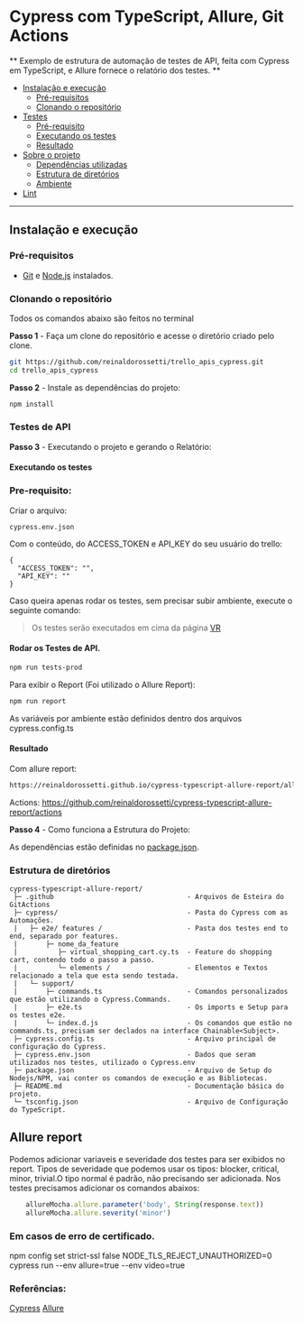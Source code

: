 # Cypress com TypeScript, Allure, Git Actions

** Exemplo de estrutura de automação de testes de API, feita com Cypress em TypeScript, e Allure fornece o relatório dos testes. **

- [Instalação e execução](#instalação-e-execução)
  - [Pré-requisitos](#pré-requisitos)
  - [Clonando o repositório](#clonando-o-repositório)
- [Testes](#testes-de-api)
  - [Pré-requisito](#pré-requisito)
  - [Executando os testes](#executando-os-testes)
  - [Resultado](#resultado)
- [Sobre o projeto](#sobre-o-projeto)
  - [Dependências utilizadas](#dependências-utilizadas)
  - [Estrutura de diretórios](#estrutura-de-diretórios)
  - [Ambiente](#ambiente)
- [Lint](#lint)

---

## Instalação e execução

### Pré-requisitos

- [Git](https://git-scm.com/download/) e [Node.js](https://nodejs.org/en/download/) instalados.

### Clonando o repositório

Todos os comandos abaixo são feitos no terminal

**Passo 1** - Faça um clone do repositório e acesse o diretório criado pelo clone.

```sh
git https://github.com/reinaldorossetti/trello_apis_cypress.git
cd trello_apis_cypress
```

**Passo 2** - Instale as dependências do projeto:

```sh
npm install
```
### Testes de API

**Passo 3** - Executando o projeto e gerando o Relatório:

#### Executando os testes

### Pre-requisito:
Criar o arquivo:
```
cypress.env.json
```
Com o conteúdo, do ACCESS_TOKEN e API_KEY do seu usuário do trello:
````
{
  "ACCESS_TOKEN": "",
  "API_KEY": ""
}

````

Caso queira apenas rodar os testes, sem precisar subir ambiente, execute o seguinte comando:

> Os testes serão executados em cima da página [VR](https://loja.vr.com.br/)

#### Rodar os Testes de API.
```sh
npm run tests-prod
```
Para exibir o Report (Foi utilizado o Allure Report):
```sh
npm run report
```

As variáveis por ambiente estão definidos dentro dos arquivos cypress.config.ts

#### Resultado

Com allure report:
```sh
https://reinaldorossetti.github.io/cypress-typescript-allure-report/allure-report/#suites/
```
Actions:
https://github.com/reinaldorossetti/cypress-typescript-allure-report/actions

**Passo 4** - Como funciona a Estrutura do Projeto:

As dependências estão definidas no [package.json](./package.json).

### Estrutura de diretórios

```
cypress-typescript-allure-report/  
 ├─ .github                                 - Arquivos de Esteira do GitActions
 ├─ cypress/                                - Pasta do Cypress com as Automações.
 |   ├─ e2e/ features /                     - Pasta dos testes end to end, separado por features.
 |       ├─ nome_da_feature
 |          ├─ virtual_shopping_cart.cy.ts  - Feature do shopping cart, contendo todo o passo a passo.
 |          └─ elements /                   - Elementos e Textos relacionado a tela que esta sendo testada.
 |   └─ support/  
 |       ├─ commands.ts                     - Comandos personalizados que estão utilizando o Cypress.Commands.
 |       ├─ e2e.ts                          - Os imports e Setup para os testes e2e.  
 |       └─ index.d.js                      - Os comandos que estão no commands.ts, precisam ser declados na interface Chainable<Subject>.
 ├─ cypress.config.ts                       - Arquivo principal de configuração do Cypress.
 ├─ cypress.env.json                        - Dados que seram utilizados nos testes, utilizado o Cypress.env
 ├─ package.json                            - Arquivo de Setup do Nodejs/NPM, vai conter os comandos de execução e as Bibliotecas.
 ├─ README.md                               - Documentação básica do projeto.
 └─ tsconfig.json                           - Arquivo de Configuração do TypeScript.
```

## Allure report  
Podemos adicionar variaveis e severidade dos testes para ser exibidos no report.
Tipos de severidade que podemos usar os tipos: blocker, critical, minor, trivial.O tipo normal é padrão, não precisando ser adicionada.
Nos testes precisamos adicionar os comandos abaixos:
````js
    allureMocha.allure.parameter('body', String(response.text))
    allureMocha.allure.severity('minor')
````
### Em casos de erro de certificado.
npm config set strict-ssl false
NODE_TLS_REJECT_UNAUTHORIZED=0 cypress run --env allure=true --env video=true

### Referências:  
[Cypress](https://www.cypress.io)
[Allure](https://github.com/Shelex/cypress-allure-plugin)  
